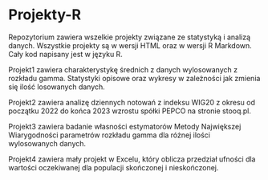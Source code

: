 # Projekty-R
Repozytorium zawiera wszelkie projekty związane ze statystyką i analizą danych. Wszystkie projekty są w wersji HTML oraz w wersji R Markdown. Cały kod napisany jest w języku R.

Projekt1 zawiera charakterystykę średnich z danych wylosowanych z rozkładu gamma. Statystyki opisowe oraz wykresy w zależności jak zmienia się ilość losowanych danych.

Projekt2 zawiera analizę dziennych notowań z indeksu WIG20 z okresu od początku 2022 do końca 2023 wzrostu spółki PEPCO na stronie stooq.pl. 

Projekt3 zawiera badanie własności estymatorów Metody Największej Wiarygodności parametrów rozkładu gamma dla różnej ilości wylosowanych danych.

Projekt4 zawiera mały projekt w Excelu, który oblicza przedział ufności dla wartości oczekiwanej dla populacji skończonej i nieskończonej.
